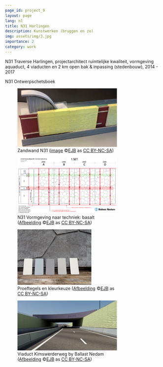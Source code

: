 ```yaml
---
page_id: project_9
layout: page
lang: nl
title: N31 Harlingen
description: Kunstwerken (bruggen en zo)
img: assets/img/3.jpg
importance: 2
category: work
---
```


N31 Traverse Harlingen, projectarchitect ruimtelijke kwaliteit, vormgeving aquaduct, 4 viaducten en 2 km open bak &amp; inpassing (stedenbouw), 2014 - 2017

<div class="w3-card w3-center" style="max-width: 80%;">N31 Ontwerpschetsboek
<div class="w3-row">
<div class="w3-col s12 m6">
<figure><img src='/assets/img/architect/n31/N31_IMG_0180_kl.jpg' alt='Maquette Zandwand N31' class='w3-image'>
<figcaption class="kleiner">Zandwand N31 (<a prefix="dct: https://purl.org/dc/terms/" href="https://purl.org/dc/dcmitype/Image" property="dct:title" rel="dct:type">image</a> &copy;<a prefix="cc: https://creativecommons.org/ns#" href="https://www.ebroerse.nl" property="cc:attributionName" rel="cc:attributionURL">EJB</a> as <a rel="license" href="https://creativecommons.org/licenses/by-nc-sa/4.0/">CC BY-NC-SA</a>)</figcaption></figure>
</div>
<div class="w3-col s12 m6">
<figure><img src='/assets/img/architect/n31/EBR_N31TechniekBasalt.png' alt='Vormgeving naar techniek: basalt realisatie' class='w3-image'>
<figcaption>N31 Vormgeving naar techniek: basalt (<a prefix="dct: https://purl.org/dc/terms/" href="https://purl.org/dc/dcmitype/Image" property="dct:title" rel="dct:type">Afbeelding</a> &copy;<a prefix="cc: https://creativecommons.org/ns#" href="https://www.ebroerse.nl" property="cc:attributionName" rel="cc:attributionURL">EJB</a> as <a rel="license" href="https://creativecommons.org/licenses/by-nc-sa/4.0/">CC BY-NC-SA</a>)</figcaption></figure>
</div>
</div>

<div class="w3-row">
<div class="w3-col s12 m6">
<figure><img src='/assets/img/architect/n31/N31_basaltkleuren_lo.jpg' alt='Proeftegels en kleurkeuze' class='w3-image'>
<figcaption class="kleiner">Proeftegels en kleurkeuze (<a prefix="dct: https://purl.org/dc/terms/" href="https://purl.org/dc/dcmitype/Image" property="dct:title" rel="dct:type">Afbeelding</a> &copy;<a prefix="cc: https://creativecommons.org/ns#" href="https://www.ebroerse.nl" property="cc:attributionName" rel="cc:attributionURL">EJB</a> as <a rel="license" href="https://creativecommons.org/licenses/by-nc-sa/4.0/">CC BY-NC-SA</a>)</figcaption></figure>
</div>
<div class="w3-col s12 m6">
<figure><img src='/assets/img/architect/n31/N31KWWbakopPortfolio2016_lo.jpg' alt='Visual Ballast Nedam viaduct Kimswerderweg over N31' class='w3-image'>
<figcaption class="kleiner">Viaduct Kimswerderweg by Ballast Nedam (<a prefix="dct: https://purl.org/dc/terms/" href="https://purl.org/dc/dcmitype/Image" property="dct:title" rel="dct:type">Afbeelding</a> &copy;<a prefix="cc: https://creativecommons.org/ns#" href="https://www.ebroerse.nl" property="cc:attributionName" rel="cc:attributionURL">EJB</a> as <a rel="license" href="https://creativecommons.org/licenses/by-nc-sa/4.0/">CC BY-NC-SA</a>)</figcaption></figure>
</div>
</div>
</div><!-- einde N31 schetsboek -->
